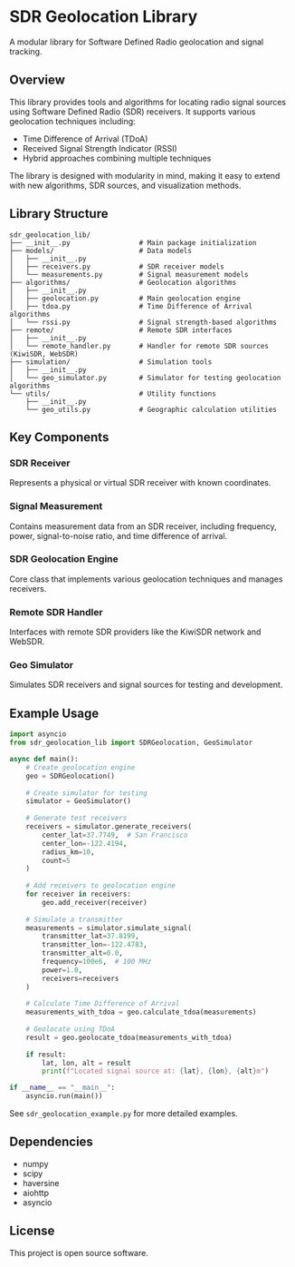 # SDR Geolocation Library

A modular library for Software Defined Radio geolocation and signal tracking.

## Overview

This library provides tools and algorithms for locating radio signal sources using Software Defined Radio (SDR) receivers. It supports various geolocation techniques including:

- Time Difference of Arrival (TDoA)
- Received Signal Strength Indicator (RSSI)
- Hybrid approaches combining multiple techniques

The library is designed with modularity in mind, making it easy to extend with new algorithms, SDR sources, and visualization methods.

## Library Structure

```
sdr_geolocation_lib/
├── __init__.py                 # Main package initialization
├── models/                     # Data models
│   ├── __init__.py
│   ├── receivers.py            # SDR receiver models
│   └── measurements.py         # Signal measurement models
├── algorithms/                 # Geolocation algorithms
│   ├── __init__.py
│   ├── geolocation.py          # Main geolocation engine
│   ├── tdoa.py                 # Time Difference of Arrival algorithms
│   └── rssi.py                 # Signal strength-based algorithms
├── remote/                     # Remote SDR interfaces
│   ├── __init__.py
│   └── remote_handler.py       # Handler for remote SDR sources (KiwiSDR, WebSDR)
├── simulation/                 # Simulation tools
│   ├── __init__.py
│   └── geo_simulator.py        # Simulator for testing geolocation algorithms
└── utils/                      # Utility functions
    ├── __init__.py
    └── geo_utils.py            # Geographic calculation utilities
```

## Key Components

### SDR Receiver

Represents a physical or virtual SDR receiver with known coordinates.

### Signal Measurement

Contains measurement data from an SDR receiver, including frequency, power, signal-to-noise ratio, and time difference of arrival.

### SDR Geolocation Engine

Core class that implements various geolocation techniques and manages receivers.

### Remote SDR Handler

Interfaces with remote SDR providers like the KiwiSDR network and WebSDR.

### Geo Simulator

Simulates SDR receivers and signal sources for testing and development.

## Example Usage

```python
import asyncio
from sdr_geolocation_lib import SDRGeolocation, GeoSimulator

async def main():
    # Create geolocation engine
    geo = SDRGeolocation()
    
    # Create simulator for testing
    simulator = GeoSimulator()
    
    # Generate test receivers
    receivers = simulator.generate_receivers(
        center_lat=37.7749,  # San Francisco
        center_lon=-122.4194,
        radius_km=10,
        count=5
    )
    
    # Add receivers to geolocation engine
    for receiver in receivers:
        geo.add_receiver(receiver)
    
    # Simulate a transmitter
    measurements = simulator.simulate_signal(
        transmitter_lat=37.8199,
        transmitter_lon=-122.4783,
        transmitter_alt=0.0,
        frequency=100e6,  # 100 MHz
        power=1.0,
        receivers=receivers
    )
    
    # Calculate Time Difference of Arrival
    measurements_with_tdoa = geo.calculate_tdoa(measurements)
    
    # Geolocate using TDoA
    result = geo.geolocate_tdoa(measurements_with_tdoa)
    
    if result:
        lat, lon, alt = result
        print(f"Located signal source at: {lat}, {lon}, {alt}m")

if __name__ == "__main__":
    asyncio.run(main())
```

See `sdr_geolocation_example.py` for more detailed examples.

## Dependencies

- numpy
- scipy
- haversine
- aiohttp
- asyncio

## License

This project is open source software.
